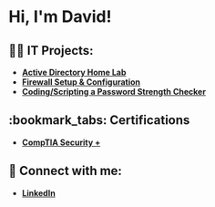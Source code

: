 <h1>Hi, I'm David!</h1>

<h2>👨‍💻 IT Projects:</h2>

- <b>[Active Directory Home Lab](https://github.com/da-flores-gh/fixthisurl)</b>
- <b>[Firewall Setup & Configuration](https://github.com/da-flores-gh/fixthisurl)</b>
- <b>[Coding/Scripting a Password Strength Checker](https://github.com/da-flores-gh/fixthisurl)</b>

<h2>:bookmark_tabs: Certifications</h2>

- <b>[CompTIA Security +](https://www.credly.com/badges/522a29a7-5b84-4e5d-a192-67e217cfcb14/public_url)</b>

<h2> 🤳 Connect with me:</h2>

- <b>[LinkedIn](https://linkedin.com/in/da-flores)</b>

<!--
**joshmadakor1/joshmadakor1** is a ✨ _special_ ✨ repository because its `README.md` (this file) appears on your GitHub profile.

Here are some ideas to get you started:

- 🔭 I’m currently working on ...
- 🌱 I’m currently learning ...
- 👯 I’m looking to collaborate on ...
- 🤔 I’m looking for help with ...
- 💬 Ask me about ...
- 📫 How to reach me: ...
- 😄 Pronouns: ...
- ⚡ Fun fact: ...
-->
